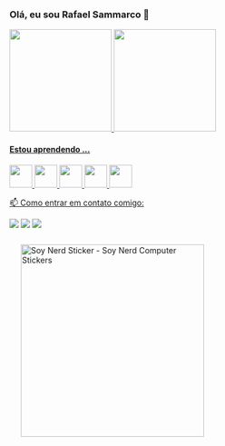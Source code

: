 ### Olá, eu sou Rafael Sammarco 👋
<div>
<a href="https://github.com/RafaSamm">
<img height="180em" src="https://github-readme-stats.vercel.app/api/top-langs/?username=RafaSamm&layout=compact&langs_count=7&theme=dracula"/> 
<img height="180em" src="https://github-readme-stats.vercel.app/api?username=RafaSamm&show_icons=true&theme=dracula&include_all_commits=true&count_private=true"/>
</div>

#### Estou aprendendo ...
<img src="https://cdn.jsdelivr.net/gh/devicons/devicon/icons/java/java-original.svg" width="40" height="40" /> <img src="https://cdn.jsdelivr.net/gh/devicons/devicon/icons/git/git-plain-wordmark.svg"  width="40" height="40"  />  <img src="https://cdn.jsdelivr.net/gh/devicons/devicon/icons/github/github-original.svg" width="40" height="40" /> <img src="https://cdn.jsdelivr.net/gh/devicons/devicon/icons/csharp/csharp-original.svg" width="40" height="40" /> <img src="https://cdn.jsdelivr.net/gh/devicons/devicon/icons/mysql/mysql-original.svg" width="40" height="40" />
          
          
          
 📫 Como entrar em contato comigo: 
 
<a href = "mailto:rafarhs286@gmail.com"><img src="https://img.shields.io/badge/Gmail-D14836?style=for-the-badge&logo=gmail&logoColor=white" target="_blank"></a>
<a href="https://www.linkedin.com/in/rafael-hernandes-sammarco-140555253/" target="_blank"><img src="https://img.shields.io/badge/-LinkedIn-%230077B5?style=for-the-badge&logo=linkedin&logoColor=white" target="_blank"></a>
<a href="https://instagram.com/seu-usuário-instagram-aqui" target="_blank"><img src="https://img.shields.io/badge/-Instagram-%23E4405F?style=for-the-badge&logo=instagram&logoColor=white" target="_blank"></a>


<div class="Sticker " style="width: 363px; height: 363px;"><img src="https://media.tenor.com/D8IYs3OLCfkAAAAi/soy-nerd.gif" width="323" height="339" alt="Soy Nerd Sticker - Soy Nerd Computer Stickers" style="max-width: 363px; background-color: unset; margin: 12px 20px;"></div>
          




